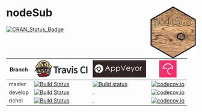 # nodeSub <img src="pics/nodesub_sticker.png" align="right" width="120" />

[![CRAN_Status_Badge](http://www.r-pkg.org/badges/version/GenomeAdmixR)](https://cran.r-project.org/package=nodeSub)

Branch |[![Travis CI logo](pics/TravisCI.png)](https://travis-ci.org)                                                             |[![AppVeyor logo](pics/AppVeyor.png)](https://www.appveyor.com)                                                                              |[![Codecov logo](pics/Codecov.png)](https://www.codecov.io)
-------|--------------------------------------------------------------------------------------------------------------------------|---------------------------------------------------------------------------------------------------------------------------------------------|-----------------------------------------------------------------------------------------------------------------------------------
master |[![Build Status](https://travis-ci.org/thijsjanzen/nodeSub.svg?branch=master)](https://travis-ci.org/thijsjanzen/nodeSub) |[![Build status](https://ci.appveyor.com/api/projects/status/uhmo7nou1bltuamd?svg=true)](https://ci.appveyor.com/project/thijsjanzen/nodesub)|[![codecov.io](https://codecov.io/gh/thijsjanzen/nodeSub/branch/master/graph/badge.svg)](https://codecov.io/gh/thijsjanzen/nodeSub)
develop|[![Build Status](https://travis-ci.org/thijsjanzen/nodeSub.svg?branch=develop)](https://travis-ci.org/thijsjanzen/nodeSub)|.                                                                                                                                            |[![codecov.io](https://codecov.io/gh/thijsjanzen/nodeSub/branch/develop/graph/badge.svg)](https://codecov.io/gh/thijsjanzen/nodeSub)
richel |[![Build Status](https://travis-ci.org/thijsjanzen/nodeSub.svg?branch=richel)](https://travis-ci.org/thijsjanzen/nodeSub) |.                                                                                                                                            |[![codecov.io](https://codecov.io/gh/thijsjanzen/nodeSub/branch/richel/graph/badge.svg)](https://codecov.io/gh/thijsjanzen/nodeSub)
